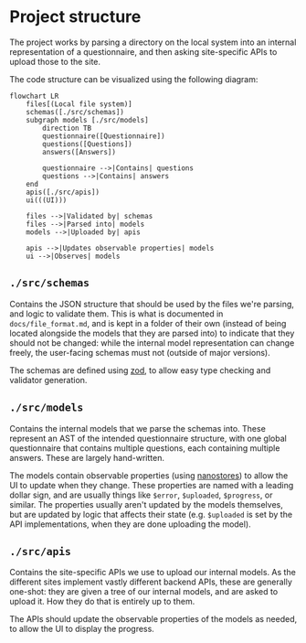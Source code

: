 # Project structure

The project works by parsing a directory on the local system into an internal representation of a questionnaire, and then asking site-specific APIs to upload those to the site.

The code structure can be visualized using the following diagram:

```mermaid
flowchart LR
    files[(Local file system)]
    schemas([./src/schemas])
    subgraph models [./src/models]
        direction TB
        questionnaire([Questionnaire])
        questions([Questions])
        answers([Answers])

        questionnaire -->|Contains| questions
        questions -->|Contains| answers
    end
    apis([./src/apis])
    ui(((UI)))

    files -->|Validated by| schemas
    files -->|Parsed into| models
    models -->|Uploaded by| apis

    apis -->|Updates observable properties| models
    ui -->|Observes| models
```

## `./src/schemas`

Contains the JSON structure that should be used by the files we're parsing, and logic to validate them. This is what is documented in `docs/file_format.md`, and is kept in a folder of their own (instead of being located alongside the models that they are parsed into) to indicate that they should not be changed: while the internal model representation can change freely, the user-facing schemas must not (outside of major versions).

The schemas are defined using [zod](https://github.com/colinhacks/zod), to allow easy type checking and validator generation.

## `./src/models`

Contains the internal models that we parse the schemas into. These represent an AST of the intended questionnaire structure, with one global questionnaire that contains multiple questions, each containing multiple answers. These are largely hand-written.

The models contain observable properties (using [nanostores](https://github.com/nanostores/nanostores)) to allow the UI to update when they change. These properties are named with a leading dollar sign, and are usually things like `$error`, `$uploaded`, `$progress`, or similar. The properties usually aren't updated by the models themselves, but are updated by logic that affects their state (e.g. `$uploaded` is set by the API implementations, when they are done uploading the model).

## `./src/apis`

Contains the site-specific APIs we use to upload our internal models. As the different sites implement vastly different backend APIs, these are generally one-shot: they are given a tree of our internal models, and are asked to upload it. How they do that is entirely up to them.

The APIs should update the observable properties of the models as needed, to allow the UI to display the progress.
